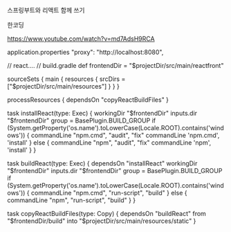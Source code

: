 스프링부트와 리액트 함께 쓰기

한코딩

https://www.youtube.com/watch?v=md7AdsH9RCA


application.properties
"proxy": "http://localhost:8080",


// react....
// build.gradle
def frontendDir = "$projectDir/src/main/reactfront"

sourceSets {
    main {
        resources { srcDirs = ["$projectDir/src/main/resources"]
        }
    }
}

processResources { dependsOn "copyReactBuildFiles" }

task installReact(type: Exec) {
    workingDir "$frontendDir"
    inputs.dir "$frontendDir"
    group = BasePlugin.BUILD_GROUP
    if (System.getProperty('os.name').toLowerCase(Locale.ROOT).contains('windows')) {
        commandLine "npm.cmd", "audit", "fix"
        commandLine 'npm.cmd', 'install' }
    else {
        commandLine "npm", "audit", "fix" commandLine 'npm', 'install'
    }
}

task buildReact(type: Exec) {
    dependsOn "installReact"
    workingDir "$frontendDir"
    inputs.dir "$frontendDir"
    group = BasePlugin.BUILD_GROUP
    if (System.getProperty('os.name').toLowerCase(Locale.ROOT).contains('windows')) {
        commandLine "npm.cmd", "run-script", "build"
    } else {
        commandLine "npm", "run-script", "build"
    }
}

task copyReactBuildFiles(type: Copy) {
    dependsOn "buildReact"
    from "$frontendDir/build"
    into "$projectDir/src/main/resources/static"
}
